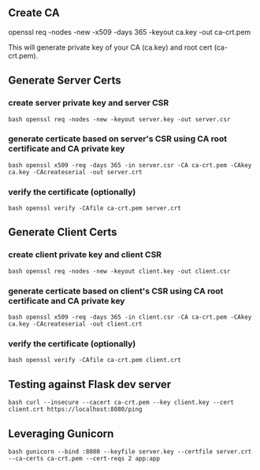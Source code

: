 ## Create CA

openssl req -nodes -new -x509 -days 365 -keyout ca.key -out ca-crt.pem

This will generate private key of your CA (ca.key) and root cert (ca-crt.pem).

## Generate Server Certs

### create server private key and server CSR
```bash openssl req -nodes -new -keyout server.key -out server.csr```

### generate certicate based on server's CSR using CA root certificate and CA private key
```bash openssl x509 -req -days 365 -in server.csr -CA ca-crt.pem -CAkey ca.key -CAcreateserial -out server.crt```

### verify the certificate (optionally)
```bash openssl verify -CAfile ca-crt.pem server.crt```

## Generate Client Certs
### create client private key and client CSR
```bash openssl req -nodes -new -keyout client.key -out client.csr```

### generate certicate based on client's CSR using CA root certificate and CA private key
```bash openssl x509 -req -days 365 -in client.csr -CA ca-crt.pem -CAkey ca.key -CAcreateserial -out client.crt```

### verify the certificate (optionally)
```bash openssl verify -CAfile ca-crt.pem client.crt```


## Testing against Flask dev server
```bash curl --insecure --cacert ca-crt.pem --key client.key --cert client.crt https://localhost:8080/ping```

## Leveraging Gunicorn
```bash gunicorn --bind :8080 --keyfile server.key --certfile server.crt --ca-certs ca-crt.pem --cert-reqs 2 app:app```

